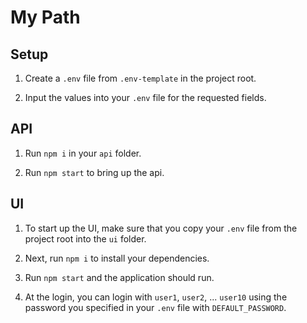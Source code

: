 # My Path

## Setup

1. Create a `.env` file from `.env-template` in the project root.

2. Input the values into your `.env` file for the requested fields.

## API

1. Run `npm i` in your `api` folder.

2. Run `npm start` to bring up the api.

## UI

1. To start up the UI, make sure that you copy your `.env` file from the project root into the `ui` folder.

2. Next, run `npm i` to install your dependencies.

3. Run `npm start` and the application should run.

4. At the login, you can login with `user1`, `user2`, ... `user10` using the password you specified in your `.env` file with `DEFAULT_PASSWORD`.